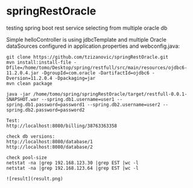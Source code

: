 # springRestOracle
testing spring boot rest service selecting from multiple oracle db

Simple helloController is using jdbcTemplate and multiple Oracle dataSources configured in application.properties and webconfig.java:

```
git clone https://github.com/tzizanovic/springRestOracle.git
mvn install:install-file -Dfile=/home/tomo/Desktop/spring/restfull/src/main/resources/ojdbc6-11.2.0.4.jar -DgroupId=com.oracle -DartifactId=ojdbc6 -Dversion=11.2.0.4 -Dpackaging=jar
mvn clean package

java -jar /home/tomo/spring/springRestOracle/target/restfull-0.0.1-SNAPSHOT.war --spring.db1.username=user1 --spring.db1.password=password1 --spring.db2.username=user2 --spring.db2.password=password2  

Test:  
http://localhost:8080/billing/38763363358

check db versions:
http://localhost:8080/database/1
http://localhost:8080/database/2

check pool-size
netstat -na |grep 192.168.123.30 |grep EST |wc -l
netstat -na |grep 192.168.123.64 |grep EST |wc -l

![result](result.png)
